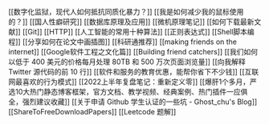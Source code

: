 [[数字化监狱，现代人如何抵抗同质化暴力？]]
[[我是如何减少我的鼠标使用的？]]
[[国人性癖研究]]
[[数据库原理及应用]]
[[微机原理笔记]]
[[如何下载最新文献]]
[[Git]]
[[HTTP]]
[[人工智能的常用十种算法]]
[[正则表达式]]
[[Shell脚本编程]]
[[分享如何在论文中画插图]]
[[科研通推荐]]
[[making friends on the internet]]
[[Google软件工程之文化篇]]
[[Building friend catchers]]
[[我们如何以低于 400 美元的价格每月处理 80TB 和 500 万次页面浏览量]]
[[向我解释 Twitter 源代码的前 10 行]]
[[软件和服务的教育优惠，能帮你省下不少钱]]
[[互联网最喜欢的行为模式]]
[[2022上半年复盘笔记：重新定义零]]
[[爆肝1个多月，严选10大热门静态博客框架，官方文档、教学视频、经典案例、热门插件一应俱全，强烈建议收藏]]
[[关于申请 Github 学生认证的一些坑 - Ghost_chu's Blog]]
[[ShareToFreeDownloadPapers]]
[[Leetcode 题解]]